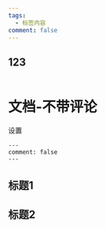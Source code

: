 ```yaml
---
tags:
  - 标签内容
comment: false
---
```

## 123

```
```
# 文档-不带评论

设置
```
---
comment: false
---
```

## 标题1

## 标题2
